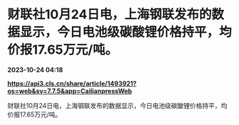# 财联社10月24日电，上海钢联发布的数据显示，今日电池级碳酸锂价格持平，均价报17.65万元/吨。

**2023-10-24 04:18**

**https://api3.cls.cn/share/article/1493921?os=web&sv=7.7.5&app=CailianpressWeb**

财联社10月24日电，上海钢联发布的数据显示，今日电池级碳酸锂价格持平，均价报17.65万元/吨。